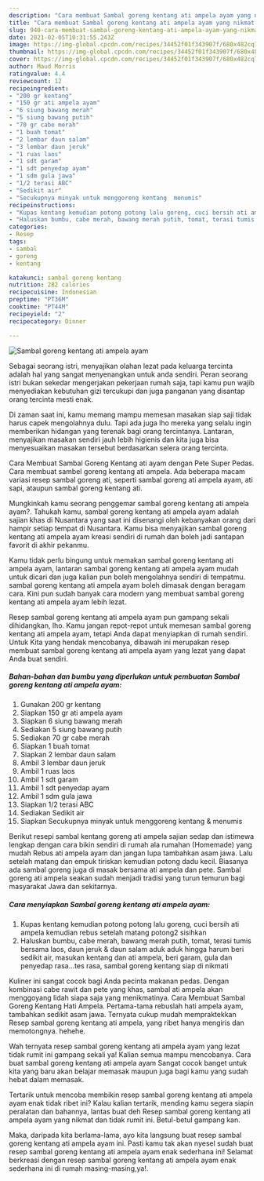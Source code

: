 ```yaml
---
description: "Cara membuat Sambal goreng kentang ati ampela ayam yang nikmat Untuk Jualan"
title: "Cara membuat Sambal goreng kentang ati ampela ayam yang nikmat Untuk Jualan"
slug: 940-cara-membuat-sambal-goreng-kentang-ati-ampela-ayam-yang-nikmat-untuk-jualan
date: 2021-02-05T10:31:55.243Z
image: https://img-global.cpcdn.com/recipes/34452f01f343907f/680x482cq70/sambal-goreng-kentang-ati-ampela-ayam-foto-resep-utama.jpg
thumbnail: https://img-global.cpcdn.com/recipes/34452f01f343907f/680x482cq70/sambal-goreng-kentang-ati-ampela-ayam-foto-resep-utama.jpg
cover: https://img-global.cpcdn.com/recipes/34452f01f343907f/680x482cq70/sambal-goreng-kentang-ati-ampela-ayam-foto-resep-utama.jpg
author: Maud Morris
ratingvalue: 4.4
reviewcount: 12
recipeingredient:
- "200 gr kentang"
- "150 gr ati ampela ayam"
- "6 siung bawang merah"
- "5 siung bawang putih"
- "70 gr cabe merah"
- "1 buah tomat"
- "2 lembar daun salam"
- "3 lembar daun jeruk"
- "1 ruas laos"
- "1 sdt garam"
- "1 sdt penyedap ayam"
- "1 sdm gula jawa"
- "1/2 terasi ABC"
- "Sedikit air"
- "Secukupnya minyak untuk menggoreng kentang  menumis"
recipeinstructions:
- "Kupas kentang kemudian potong potong lalu goreng, cuci bersih ati ampela kemudian rebus setelah matang potong2 sisihkan"
- "Haluskan bumbu, cabe merah, bawang merah putih, tomat, terasi tumis bersama laos, daun jeruk &amp; daun salam aduk aduk hingga harum beri sedikit air, masukan kentang dan ati ampela, beri garam, gula dan penyedap rasa...tes rasa, sambal goreng kentang siap di nikmati"
categories:
- Resep
tags:
- sambal
- goreng
- kentang

katakunci: sambal goreng kentang 
nutrition: 282 calories
recipecuisine: Indonesian
preptime: "PT36M"
cooktime: "PT44M"
recipeyield: "2"
recipecategory: Dinner

---
```



![Sambal goreng kentang ati ampela ayam](https://img-global.cpcdn.com/recipes/34452f01f343907f/680x482cq70/sambal-goreng-kentang-ati-ampela-ayam-foto-resep-utama.jpg)

Sebagai seorang istri, menyajikan olahan lezat pada keluarga tercinta adalah hal yang sangat menyenangkan untuk anda sendiri. Peran seorang istri bukan sekedar mengerjakan pekerjaan rumah saja, tapi kamu pun wajib menyediakan kebutuhan gizi tercukupi dan juga panganan yang disantap orang tercinta mesti enak.

Di zaman  saat ini, kamu memang mampu memesan masakan siap saji tidak harus capek mengolahnya dulu. Tapi ada juga lho mereka yang selalu ingin memberikan hidangan yang terenak bagi orang tercintanya. Lantaran, menyajikan masakan sendiri jauh lebih higienis dan kita juga bisa menyesuaikan masakan tersebut berdasarkan selera orang tercinta. 

Cara Membuat Sambal Goreng Kentang ati ayam dengan Pete Super Pedas. Cara membuat sambel goreng kentang ati ampela. Ada beberapa macam variasi resep sambal goreng ati, seperti sambal goreng ati ampela ayam, ati sapi, ataupun sambal goreng kentang ati.

Mungkinkah kamu seorang penggemar sambal goreng kentang ati ampela ayam?. Tahukah kamu, sambal goreng kentang ati ampela ayam adalah sajian khas di Nusantara yang saat ini disenangi oleh kebanyakan orang dari hampir setiap tempat di Nusantara. Kamu bisa menyajikan sambal goreng kentang ati ampela ayam kreasi sendiri di rumah dan boleh jadi santapan favorit di akhir pekanmu.

Kamu tidak perlu bingung untuk memakan sambal goreng kentang ati ampela ayam, lantaran sambal goreng kentang ati ampela ayam mudah untuk dicari dan juga kalian pun boleh mengolahnya sendiri di tempatmu. sambal goreng kentang ati ampela ayam boleh dimasak dengan beragam cara. Kini pun sudah banyak cara modern yang membuat sambal goreng kentang ati ampela ayam lebih lezat.

Resep sambal goreng kentang ati ampela ayam pun gampang sekali dihidangkan, lho. Kamu jangan repot-repot untuk memesan sambal goreng kentang ati ampela ayam, tetapi Anda dapat menyiapkan di rumah sendiri. Untuk Kita yang hendak mencobanya, dibawah ini merupakan resep membuat sambal goreng kentang ati ampela ayam yang lezat yang dapat Anda buat sendiri.

<!--inarticleads1-->

##### Bahan-bahan dan bumbu yang diperlukan untuk pembuatan Sambal goreng kentang ati ampela ayam:

1. Gunakan 200 gr kentang
1. Siapkan 150 gr ati ampela ayam
1. Siapkan 6 siung bawang merah
1. Sediakan 5 siung bawang putih
1. Sediakan 70 gr cabe merah
1. Siapkan 1 buah tomat
1. Siapkan 2 lembar daun salam
1. Ambil 3 lembar daun jeruk
1. Ambil 1 ruas laos
1. Ambil 1 sdt garam
1. Ambil 1 sdt penyedap ayam
1. Ambil 1 sdm gula jawa
1. Siapkan 1/2 terasi ABC
1. Sediakan Sedikit air
1. Siapkan Secukupnya minyak untuk menggoreng kentang &amp; menumis


Berikut resepi sambal kentang goreng ati ampela sajian sedap dan istimewa lengkap dengan cara bikin sendiri di rumah ala rumahan (Homemade) yang mudah Rebus ati ampela ayam dan jangan lupa tambahkan asam jawa. Lalu setelah matang dan empuk tiriskan kemudian potong dadu kecil. Biasanya ada sambal goreng juga di masak bersama ati ampela dan pete. Sambal goreng ati ampela seakan sudah menjadi tradisi yang turun temurun bagi masyarakat Jawa dan sekitarnya. 

<!--inarticleads2-->

##### Cara menyiapkan Sambal goreng kentang ati ampela ayam:

1. Kupas kentang kemudian potong potong lalu goreng, cuci bersih ati ampela kemudian rebus setelah matang potong2 sisihkan
1. Haluskan bumbu, cabe merah, bawang merah putih, tomat, terasi tumis bersama laos, daun jeruk &amp; daun salam aduk aduk hingga harum beri sedikit air, masukan kentang dan ati ampela, beri garam, gula dan penyedap rasa...tes rasa, sambal goreng kentang siap di nikmati


Kuliner ini sangat cocok bagi Anda pecinta makanan pedas. Dengan kombinasi cabe rawit dan pete yang khas, sambal ati ampela akan menggoyang lidah siapa saja yang menikmatinya. Cara Membuat Sambal Goreng Kentang Hati Ampela. Pertama-tama rebuslah hati ampela ayam, tambahkan sedikit asam jawa. Ternyata cukup mudah mempraktekkan Resep sambal goreng kentang ati ampela, yang ribet hanya mengiris dan memotongnya. hehehe. 

Wah ternyata resep sambal goreng kentang ati ampela ayam yang lezat tidak rumit ini gampang sekali ya! Kalian semua mampu mencobanya. Cara buat sambal goreng kentang ati ampela ayam Sangat cocok banget untuk kita yang baru akan belajar memasak maupun juga bagi kamu yang sudah hebat dalam memasak.

Tertarik untuk mencoba membikin resep sambal goreng kentang ati ampela ayam enak tidak ribet ini? Kalau kalian tertarik, mending kamu segera siapin peralatan dan bahannya, lantas buat deh Resep sambal goreng kentang ati ampela ayam yang nikmat dan tidak rumit ini. Betul-betul gampang kan. 

Maka, daripada kita berlama-lama, ayo kita langsung buat resep sambal goreng kentang ati ampela ayam ini. Pasti kamu tak akan nyesel sudah buat resep sambal goreng kentang ati ampela ayam enak sederhana ini! Selamat berkreasi dengan resep sambal goreng kentang ati ampela ayam enak sederhana ini di rumah masing-masing,ya!.

